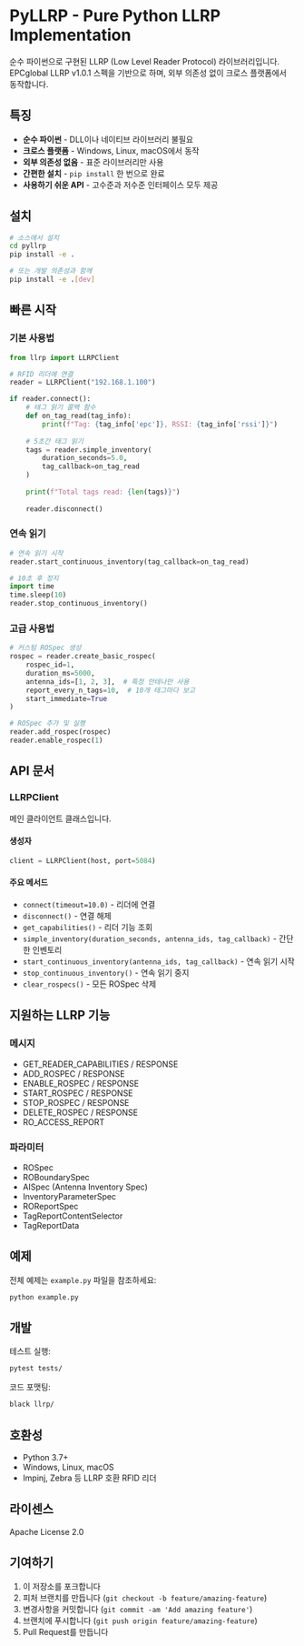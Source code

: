 # PyLLRP - Pure Python LLRP Implementation

순수 파이썬으로 구현된 LLRP (Low Level Reader Protocol) 라이브러리입니다. EPCglobal LLRP v1.0.1 스펙을 기반으로 하며, 외부 의존성 없이 크로스 플랫폼에서 동작합니다.

## 특징

- **순수 파이썬** - DLL이나 네이티브 라이브러리 불필요
- **크로스 플랫폼** - Windows, Linux, macOS에서 동작
- **외부 의존성 없음** - 표준 라이브러리만 사용
- **간편한 설치** - `pip install` 한 번으로 완료
- **사용하기 쉬운 API** - 고수준과 저수준 인터페이스 모두 제공

## 설치

```bash
# 소스에서 설치
cd pyllrp
pip install -e .

# 또는 개발 의존성과 함께
pip install -e .[dev]
```

## 빠른 시작

### 기본 사용법

```python
from llrp import LLRPClient

# RFID 리더에 연결
reader = LLRPClient("192.168.1.100")

if reader.connect():
    # 태그 읽기 콜백 함수
    def on_tag_read(tag_info):
        print(f"Tag: {tag_info['epc']}, RSSI: {tag_info['rssi']}")
    
    # 5초간 태그 읽기
    tags = reader.simple_inventory(
        duration_seconds=5.0,
        tag_callback=on_tag_read
    )
    
    print(f"Total tags read: {len(tags)}")
    
    reader.disconnect()
```

### 연속 읽기

```python
# 연속 읽기 시작
reader.start_continuous_inventory(tag_callback=on_tag_read)

# 10초 후 정지
import time
time.sleep(10)
reader.stop_continuous_inventory()
```

### 고급 사용법

```python
# 커스텀 ROSpec 생성
rospec = reader.create_basic_rospec(
    rospec_id=1,
    duration_ms=5000,
    antenna_ids=[1, 2, 3],  # 특정 안테나만 사용
    report_every_n_tags=10,  # 10개 태그마다 보고
    start_immediate=True
)

# ROSpec 추가 및 실행
reader.add_rospec(rospec)
reader.enable_rospec(1)
```

## API 문서

### LLRPClient

메인 클라이언트 클래스입니다.

#### 생성자
```python
client = LLRPClient(host, port=5084)
```

#### 주요 메서드

- `connect(timeout=10.0)` - 리더에 연결
- `disconnect()` - 연결 해제
- `get_capabilities()` - 리더 기능 조회
- `simple_inventory(duration_seconds, antenna_ids, tag_callback)` - 간단한 인벤토리
- `start_continuous_inventory(antenna_ids, tag_callback)` - 연속 읽기 시작
- `stop_continuous_inventory()` - 연속 읽기 중지
- `clear_rospecs()` - 모든 ROSpec 삭제

## 지원하는 LLRP 기능

### 메시지
- GET_READER_CAPABILITIES / RESPONSE
- ADD_ROSPEC / RESPONSE
- ENABLE_ROSPEC / RESPONSE
- START_ROSPEC / RESPONSE
- STOP_ROSPEC / RESPONSE
- DELETE_ROSPEC / RESPONSE
- RO_ACCESS_REPORT

### 파라미터
- ROSpec
- ROBoundarySpec
- AISpec (Antenna Inventory Spec)
- InventoryParameterSpec
- ROReportSpec
- TagReportContentSelector
- TagReportData

## 예제

전체 예제는 `example.py` 파일을 참조하세요:

```bash
python example.py
```

## 개발

테스트 실행:
```bash
pytest tests/
```

코드 포맷팅:
```bash
black llrp/
```

## 호환성

- Python 3.7+
- Windows, Linux, macOS
- Impinj, Zebra 등 LLRP 호환 RFID 리더

## 라이센스

Apache License 2.0

## 기여하기

1. 이 저장소를 포크합니다
2. 피처 브랜치를 만듭니다 (`git checkout -b feature/amazing-feature`)
3. 변경사항을 커밋합니다 (`git commit -am 'Add amazing feature'`)
4. 브랜치에 푸시합니다 (`git push origin feature/amazing-feature`)
5. Pull Request를 만듭니다